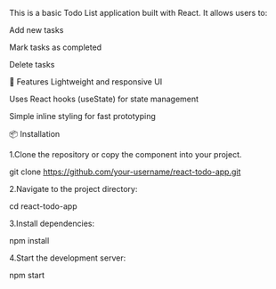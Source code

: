 This is a basic Todo List application built with React. It allows users to:

Add new tasks

Mark tasks as completed

Delete tasks

🚀 Features
Lightweight and responsive UI

Uses React hooks (useState) for state management

Simple inline styling for fast prototyping

📦 Installation

1.Clone the repository or copy the component into your project.

git clone https://github.com/your-username/react-todo-app.git

2.Navigate to the project directory:

cd react-todo-app

3.Install dependencies:

npm install

4.Start the development server:

npm start
